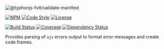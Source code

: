 ![@typhonjs-fvtt/validate-manifest](https://i.imgur.com/c7OdrCN.png)

[![NPM](https://img.shields.io/npm/v/@typhonjs-node-utils/better-ajv-errors.svg?label=npm)](https://www.npmjs.com/package/@typhonjs-node-utils/better-ajv-errors)
[![Code Style](https://img.shields.io/badge/code%20style-allman-yellowgreen.svg?style=flat)](https://en.wikipedia.org/wiki/Indent_style#Allman_style)
[![License](https://img.shields.io/badge/license-MPLv2-yellowgreen.svg?style=flat)](https://github.com/typhonjs-node-utils/better-ajv-errors/blob/main/LICENSE)

[![Build Status](https://github.com/typhonjs-node-utils/better-ajv-errors/workflows/CI/CD/badge.svg)](#)
[![Coverage](https://img.shields.io/codecov/c/github/typhonjs-node-utils/better-ajv-errors.svg)](https://codecov.io/github/typhonjs-node-utils/better-ajv-errors)
[![Dependency Status](https://david-dm.org/typhonjs-node-utils/better-ajv-errors.svg)](https://david-dm.org/typhonjs-node-utils/better-ajv-errors)

Provides parsing of `ajv` errors output to format error messages and create code frames.

